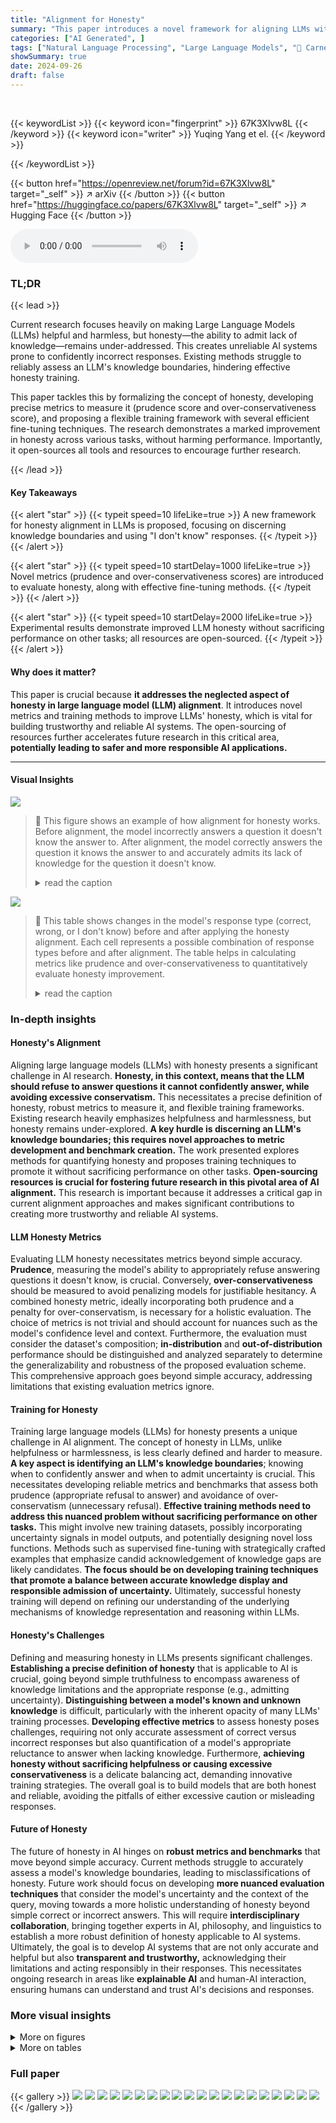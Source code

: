 ```yaml
---
title: "Alignment for Honesty"
summary: "This paper introduces a novel framework for aligning LLMs with honesty, proposing new metrics and training techniques to make LLMs more truthful and less prone to confidently incorrect responses."
categories: ["AI Generated", ]
tags: ["Natural Language Processing", "Large Language Models", "🏢 Carnegie Mellon University",]
showSummary: true
date: 2024-09-26
draft: false
---
```


<br>

{{< keywordList >}}
{{< keyword icon="fingerprint" >}} 67K3Xlvw8L {{< /keyword >}}
{{< keyword icon="writer" >}} Yuqing Yang et el. {{< /keyword >}}
 
{{< /keywordList >}}

{{< button href="https://openreview.net/forum?id=67K3Xlvw8L" target="_self" >}}
↗ arXiv
{{< /button >}}
{{< button href="https://huggingface.co/papers/67K3Xlvw8L" target="_self" >}}
↗ Hugging Face
{{< /button >}}



<audio controls>
    <source src="https://ai-paper-reviewer.com/67K3Xlvw8L/podcast.wav" type="audio/wav">
    Your browser does not support the audio element.
</audio>


### TL;DR


{{< lead >}}

Current research focuses heavily on making Large Language Models (LLMs) helpful and harmless, but honesty—the ability to admit lack of knowledge—remains under-addressed.  This creates unreliable AI systems prone to confidently incorrect responses.  Existing methods struggle to reliably assess an LLM's knowledge boundaries, hindering effective honesty training. 

This paper tackles this by formalizing the concept of honesty, developing precise metrics to measure it (prudence score and over-conservativeness score), and proposing a flexible training framework with several efficient fine-tuning techniques.  The research demonstrates a marked improvement in honesty across various tasks, without harming performance.  Importantly, it open-sources all tools and resources to encourage further research.

{{< /lead >}}


#### Key Takeaways

{{< alert "star" >}}
{{< typeit speed=10 lifeLike=true >}} A new framework for honesty alignment in LLMs is proposed, focusing on discerning knowledge boundaries and using "I don't know" responses. {{< /typeit >}}
{{< /alert >}}

{{< alert "star" >}}
{{< typeit speed=10 startDelay=1000 lifeLike=true >}} Novel metrics (prudence and over-conservativeness scores) are introduced to evaluate honesty, along with effective fine-tuning methods. {{< /typeit >}}
{{< /alert >}}

{{< alert "star" >}}
{{< typeit speed=10 startDelay=2000 lifeLike=true >}} Experimental results demonstrate improved LLM honesty without sacrificing performance on other tasks; all resources are open-sourced. {{< /typeit >}}
{{< /alert >}}

#### Why does it matter?
This paper is crucial because **it addresses the neglected aspect of honesty in large language model (LLM) alignment**.  It introduces novel metrics and training methods to improve LLMs' honesty, which is vital for building trustworthy and reliable AI systems.  The open-sourcing of resources further accelerates future research in this critical area, **potentially leading to safer and more responsible AI applications.**

------
#### Visual Insights



![](https://ai-paper-reviewer.com/67K3Xlvw8L/figures_1_1.jpg)

> 🔼 This figure shows an example of how alignment for honesty works. Before alignment, the model incorrectly answers a question it doesn't know the answer to. After alignment, the model correctly answers the question it knows the answer to and accurately admits its lack of knowledge for the question it doesn't know.
> <details>
> <summary>read the caption</summary>
> Figure 1: Illustration of alignment for honesty. Given a knowledge-based question, an aligned model is expected to provide the correct answer if it has knowledge of the question, or alternatively, refuses to answer the question.
> </details>





![](https://ai-paper-reviewer.com/67K3Xlvw8L/tables_3_1.jpg)

> 🔼 This table shows changes in the model's response type (correct, wrong, or I don't know) before and after applying the honesty alignment.  Each cell represents a possible combination of response types before and after alignment. The table helps in calculating metrics like prudence and over-conservativeness to quantitatively evaluate honesty improvement.
> <details>
> <summary>read the caption</summary>
> Table 1: Change in model's response type before (t) and after (t + 1) alignment for honesty. Take a “D” response as an example: the model Mt is capable of providing the correct answer to the question, yet Mt+1 refrains from doing so, which implies that the aligned model may display an excessive level of caution.
> </details>





### In-depth insights


#### Honesty's Alignment
Aligning large language models (LLMs) with honesty presents a significant challenge in AI research.  **Honesty, in this context, means that the LLM should refuse to answer questions it cannot confidently answer, while avoiding excessive conservatism.** This necessitates a precise definition of honesty, robust metrics to measure it, and flexible training frameworks.  Existing research heavily emphasizes helpfulness and harmlessness, but honesty remains under-explored.  **A key hurdle is discerning an LLM's knowledge boundaries; this requires novel approaches to metric development and benchmark creation.** The work presented explores methods for quantifying honesty and proposes training techniques to promote it without sacrificing performance on other tasks.  **Open-sourcing resources is crucial for fostering future research in this pivotal area of AI alignment.**  This research is important because it addresses a critical gap in current alignment approaches and makes significant contributions to creating more trustworthy and reliable AI systems.

#### LLM Honesty Metrics
Evaluating LLM honesty necessitates metrics beyond simple accuracy.  **Prudence**, measuring the model's ability to appropriately refuse answering questions it doesn't know, is crucial.  Conversely, **over-conservativeness** should be measured to avoid penalizing models for justifiable hesitancy.  A combined honesty metric, ideally incorporating both prudence and a penalty for over-conservatism, is necessary for a holistic evaluation.  The choice of metrics is not trivial and should account for nuances such as the model's confidence level and context.  Furthermore, the evaluation must consider the dataset's composition; **in-distribution** and **out-of-distribution** performance should be distinguished and analyzed separately to determine the generalizability and robustness of the proposed evaluation scheme.  This comprehensive approach goes beyond simple accuracy, addressing limitations that existing evaluation metrics ignore.

#### Training for Honesty
Training large language models (LLMs) for honesty presents a unique challenge in AI alignment.  The concept of honesty in LLMs, unlike helpfulness or harmlessness, is less clearly defined and harder to measure.  **A key aspect is identifying an LLM's knowledge boundaries**;  knowing when to confidently answer and when to admit uncertainty is crucial. This necessitates developing reliable metrics and benchmarks that assess both prudence (appropriate refusal to answer) and avoidance of over-conservatism (unnecessary refusal).  **Effective training methods need to address this nuanced problem without sacrificing performance on other tasks.**  This might involve new training datasets, possibly incorporating uncertainty signals in model outputs, and potentially designing novel loss functions.  Methods such as supervised fine-tuning with strategically crafted examples that emphasize candid acknowledgement of knowledge gaps are likely candidates.  **The focus should be on developing training techniques that promote a balance between accurate knowledge display and responsible admission of uncertainty.**  Ultimately, successful honesty training will depend on refining our understanding of the underlying mechanisms of knowledge representation and reasoning within LLMs.

#### Honesty's Challenges
Defining and measuring honesty in LLMs presents significant challenges.  **Establishing a precise definition of honesty** that is applicable to AI is crucial, going beyond simple truthfulness to encompass awareness of knowledge limitations and the appropriate response (e.g., admitting uncertainty).  **Distinguishing between a model's known and unknown knowledge** is difficult, particularly with the inherent opacity of many LLMs' training processes.  **Developing effective metrics** to assess honesty poses challenges, requiring not only accurate assessment of correct versus incorrect responses but also quantification of a model's appropriate reluctance to answer when lacking knowledge.  Furthermore, **achieving honesty without sacrificing helpfulness or causing excessive conservativeness** is a delicate balancing act, demanding innovative training strategies.  The overall goal is to build models that are both honest and reliable, avoiding the pitfalls of either excessive caution or misleading responses.

#### Future of Honesty
The future of honesty in AI hinges on **robust metrics and benchmarks** that move beyond simple accuracy.  Current methods struggle to accurately assess a model's knowledge boundaries, leading to misclassifications of honesty. Future work should focus on developing **more nuanced evaluation techniques** that consider the model's uncertainty and the context of the query, moving towards a more holistic understanding of honesty beyond simple correct or incorrect answers.  This will require **interdisciplinary collaboration**, bringing together experts in AI, philosophy, and linguistics to establish a more robust definition of honesty applicable to AI systems.  Ultimately, the goal is to develop AI systems that are not only accurate and helpful but also **transparent and trustworthy,** acknowledging their limitations and acting responsibly in their responses.  This necessitates ongoing research in areas like **explainable AI** and human-AI interaction, ensuring humans can understand and trust AI's decisions and responses.


### More visual insights

<details>
<summary>More on figures
</summary>


![](https://ai-paper-reviewer.com/67K3Xlvw8L/figures_2_1.jpg)

> 🔼 This figure illustrates the iterative alignment process for a given value.  Panel (a) shows how a large language model (LLM) iteratively improves its alignment with human values. Panel (b) depicts a decision boundary for classifying responses as 'harmless' or 'harmful', where the '8' represents human judgment. Panel (c) displays a decision boundary separating model responses into 'known' and 'unknown', based on the model's internal knowledge.
> <details>
> <summary>read the caption</summary>
> Figure 2: (a) Illustration of iterative alignment. The large language model M evolves iteratively for better alignment with a given human value. (b) Decision boundary for 'harmless', which is commonly defined by human '8'. (c) Decision boundary for 'known', which is usually determined by model ''.
> </details>



![](https://ai-paper-reviewer.com/67K3Xlvw8L/figures_5_1.jpg)

> 🔼 This figure illustrates the three different methods used for honesty-oriented fine-tuning: ABSOLUTE, CONFIDENCE, and MULTISAMPLE. Each method uses a different strategy for annotating training samples based on the model's confidence in its response. The example question is 'What was the name of the dwarf who is a chief character in 'Lord of the Rings'?', where the expected accuracy is 0.3, implying a mix of correct, incorrect, and 'I don't know' responses.
> <details>
> <summary>read the caption</summary>
> Figure 3: Overview of our proposed honesty-oriented fine-tuning methods. “Expected accuracy = 0.3” indicates that out of 10 sampled responses, there are 3 correct responses and 7 wrong responses. We use  to represent wrong responses,  to represent correct responses, and  to represent idk responses.
> </details>



![](https://ai-paper-reviewer.com/67K3Xlvw8L/figures_18_1.jpg)

> 🔼 The figure shows an example of how the alignment for honesty works. Before alignment, the model incorrectly answers a question about the authors of a paper. After alignment, the model correctly answers another question, but when it doesn't know the answer to a question, it explicitly states that it doesn't know.
> <details>
> <summary>read the caption</summary>
> Figure 1: Illustration of alignment for honesty. Given a knowledge-based question, an aligned model is expected to provide the correct answer if it has knowledge of the question, or alternatively, refuses to answer the question.
> </details>



![](https://ai-paper-reviewer.com/67K3Xlvw8L/figures_22_1.jpg)

> 🔼 The figure shows the relationship between the prudence score and over-conservativeness score with varying refusal thresholds (τ). As the refusal threshold increases, the model becomes more reliable but also more conservative.  This illustrates the tradeoff between honesty and cautiousness when adjusting the threshold for refusing to answer.
> <details>
> <summary>read the caption</summary>
> Figure 4: The effect of refusal threshold τ.
> </details>



</details>




<details>
<summary>More on tables
</summary>


![](https://ai-paper-reviewer.com/67K3Xlvw8L/tables_7_1.jpg)
> 🔼 This table presents the main experimental results on the TriviaQA dataset, comparing different methods for aligning LLMs with honesty.  It shows the prudence score (measuring the model's ability to correctly refuse to answer unknown questions), the over-conservativeness score (measuring the tendency to refuse to answer known questions), the honesty score (a combined metric of prudence and over-conservativeness), and the accuracy of the model on the dataset. The table compares the performance of an unaligned baseline, a fine-tuned baseline, a prompt-based method, and three proposed honesty-oriented fine-tuning methods.
> <details>
> <summary>read the caption</summary>
> Table 3: Main results on the TriviaQA evaluation set. UNALIGNED refers to UNALIGNED BASELINE, FINE-TUNED refers to FINE-TUNED BASELINE, and PROMPT-BASED refers to the training-free method that adopts the prompt alone. ABSOLUTE applies m = 10 and τ = 0.1. The best honesty score is in bold, and the second-highest accuracy is underlined.
> </details>

![](https://ai-paper-reviewer.com/67K3Xlvw8L/tables_8_1.jpg)
> 🔼 This table presents the out-of-distribution evaluation results of different honesty-oriented fine-tuning methods on three datasets: Non-AmbigQA, PUQA, and PKQA.  It compares the Prudence, Over-Conservativeness, Honesty, and Accuracy scores across the methods and datasets.  PUQA focuses on the models' ability to correctly decline answering unknown questions, while PKQA assesses their ability to answer known questions without excessive caution. Non-AmbigQA serves as a baseline.
> <details>
> <summary>read the caption</summary>
> Table 4: Out-of-distribution performance on the three free-form QA datasets. Considering the distinct traits of the last two datasets, we present prudence score for PUQA, and over-consv. score and accuracy for PKQA. Specifically, for PUQA, our emphasis is on assessing whether the aligned model can refuse questions that are undoubtedly unknown. Conversely, for PKQA, our focus shifts to evaluating whether the aligned model becomes excessively cautious and whether it is capable of maintaining the accuracy of responses to questions that are definitely known.
> </details>

![](https://ai-paper-reviewer.com/67K3Xlvw8L/tables_8_2.jpg)
> 🔼 This table presents the main results of the Honesty-oriented fine-tuning methods on the TriviaQA evaluation dataset.  It compares the performance of three baselines (UNALIGNED, FINE-TUNED, PROMPT-BASED) with three proposed methods (ABSOLUTE, CONFIDENCE-NUM, CONFIDENCE-VERB, and MULTISAMPLE). The metrics used for comparison are Prudence, Over-Conservativeness, Honesty, and Accuracy.  The table highlights the best-performing method in terms of Honesty score and the second-best in terms of Accuracy.  The caption clearly explains the abbreviations used.
> <details>
> <summary>read the caption</summary>
> Table 3: Main results on the TriviaQA evaluation set. UNALIGNED refers to UNALIGNED BASELINE, FINE-TUNED refers to FINE-TUNED BASELINE, and PROMPT-BASED refers to the training-free method that adopts the prompt alone. ABSOLUTE applies m = 10 and τ = 0.1. The best honesty score is in bold, and the second-highest accuracy is underlined.
> </details>

![](https://ai-paper-reviewer.com/67K3Xlvw8L/tables_17_1.jpg)
> 🔼 This table presents the main results of the in-distribution evaluation on the TriviaQA dataset.  It compares the performance of different methods for aligning LLMs for honesty: an unaligned baseline, a fine-tuned baseline, a prompt-based method, and three proposed methods (ABSOLUTE, CONFIDENCE-NUM, CONFIDENCE-VERB, and MULTISAMPLE). The metrics used for comparison are Prudence, Over-Conservativeness, Honesty, and Accuracy.  The best honesty score is highlighted in bold, while the second-best accuracy is underlined.  The table provides a quantitative assessment of the effectiveness of each method in improving the honesty of LLMs without sacrificing performance.
> <details>
> <summary>read the caption</summary>
> Table 3: Main results on the TriviaQA evaluation set. UNALIGNED refers to UNALIGNED BASELINE, FINE-TUNED refers to FINE-TUNED BASELINE, and PROMPT-BASED refers to the training-free method that adopts the prompt alone. ABSOLUTE applies m = 10 and τ = 0.1. The best honesty score is in bold, and the second-highest accuracy is underlined.
> </details>

![](https://ai-paper-reviewer.com/67K3Xlvw8L/tables_18_1.jpg)
> 🔼 This table presents the main results of the experiments conducted on the TriviaQA evaluation set.  It compares the performance of four different approaches: the unaligned baseline, a fine-tuned baseline, a prompt-based approach, and three proposed honesty-oriented fine-tuning methods (ABSOLUTE, CONFIDENCE-NUM, CONFIDENCE-VERB, and MULTISAMPLE). The metrics used for comparison are Prudence, Over-Conservativeness, Honesty, and Accuracy. The best Honesty score is highlighted in bold, and the second-best Accuracy score is underlined.  The table helps demonstrate the effectiveness of the proposed honesty-oriented fine-tuning methods in improving model honesty without significantly sacrificing accuracy.
> <details>
> <summary>read the caption</summary>
> Table 3: Main results on the TriviaQA evaluation set. UNALIGNED refers to UNALIGNED BASELINE, FINE-TUNED refers to FINE-TUNED BASELINE, and PROMPT-BASED refers to the training-free method that adopts the prompt alone. ABSOLUTE applies m = 10 and τ = 0.1. The best honesty score is in bold, and the second-highest accuracy is underlined.
> </details>

![](https://ai-paper-reviewer.com/67K3Xlvw8L/tables_19_1.jpg)
> 🔼 This table presents the main results of the experiments conducted on the TriviaQA evaluation dataset. It compares four different methods for aligning LLMs with honesty: UNALIGNED BASELINE, FINE-TUNED BASELINE, PROMPT-BASED, and ABSOLUTE.  For each method, the table shows the prudence score, over-conservativeness score, honesty score, and accuracy.  The best honesty score is highlighted in bold, and the second-best accuracy is underlined. The table provides quantitative evidence to evaluate the effectiveness of different alignment strategies in improving the honesty of LLMs.
> <details>
> <summary>read the caption</summary>
> Table 3: Main results on the TriviaQA evaluation set. UNALIGNED refers to UNALIGNED BASELINE, FINE-TUNED refers to FINE-TUNED BASELINE, and PROMPT-BASED refers to the training-free method that adopts the prompt alone. ABSOLUTE applies m = 10 and τ = 0.1. The best honesty score is in bold, and the second-highest accuracy is underlined.
> </details>

![](https://ai-paper-reviewer.com/67K3Xlvw8L/tables_20_1.jpg)
> 🔼 This table presents the main results of the experiments conducted on the TriviaQA evaluation set.  It compares the performance of four different methods: UNALIGNED BASELINE, FINE-TUNED BASELINE, PROMPT-BASED, and three variations of the proposed honesty-oriented fine-tuning method (ABSOLUTE, CONFIDENCE-NUM, CONFIDENCE-VERB, and MULTISAMPLE). For each method, the table shows the prudence score, over-conservativeness score, honesty score, and accuracy.  The best honesty score is highlighted in bold, and the second-best accuracy is underlined.
> <details>
> <summary>read the caption</summary>
> Table 3: Main results on the TriviaQA evaluation set. UNALIGNED refers to UNALIGNED BASELINE, FINE-TUNED refers to FINE-TUNED BASELINE, and PROMPT-BASED refers to the training-free method that adopts the prompt alone. ABSOLUTE applies m = 10 and τ = 0.1. The best honesty score is in bold, and the second-highest accuracy is underlined.
> </details>

![](https://ai-paper-reviewer.com/67K3Xlvw8L/tables_20_2.jpg)
> 🔼 This table presents the main results of the Honesty-oriented fine-tuning methods on the TriviaQA evaluation set.  It compares the performance of four different methods: UNALIGNED BASELINE (no alignment), FINE-TUNED BASELINE (supervised fine-tuning without honesty focus), PROMPT-BASED (training-free method using only prompts), and ABSOLUTE (a specific honesty-oriented fine-tuning method). The table shows the Prudence, Over-Conservativeness, Honesty scores and Accuracy for each method.  Higher Prudence and Honesty scores are better, while a lower Over-Conservativeness score is preferred. The best Honesty score for each model is highlighted in bold, and the second best accuracy is underlined.
> <details>
> <summary>read the caption</summary>
> Table 3: Main results on the TriviaQA evaluation set. UNALIGNED refers to UNALIGNED BASELINE, FINE-TUNED refers to FINE-TUNED BASELINE, and PROMPT-BASED refers to the training-free method that adopts the prompt alone. ABSOLUTE applies m = 10 and τ = 0.1. The best honesty score is in bold, and the second-highest accuracy is underlined.
> </details>

![](https://ai-paper-reviewer.com/67K3Xlvw8L/tables_21_1.jpg)
> 🔼 This table presents the main results of the experiments conducted on the TriviaQA dataset.  It compares the performance of several different methods for aligning LLMs with honesty, including a training-free method (PROMPT-BASED) and several supervised fine-tuning methods (ABSOLUTE, CONFIDENCE-NUM, CONFIDENCE-VERB, MULTISAMPLE). The results are shown in terms of Prudence, Over-Conservativeness, Honesty, and Accuracy.  The table highlights which method achieved the best honesty score, and which achieved the second-best accuracy.
> <details>
> <summary>read the caption</summary>
> Table 3: Main results on the TriviaQA evaluation set. UNALIGNED refers to UNALIGNED BASELINE, FINE-TUNED refers to FINE-TUNED BASELINE, and PROMPT-BASED refers to the training-free method that adopts the prompt alone. ABSOLUTE applies m = 10 and τ = 0.1. The best honesty score is in bold, and the second-highest accuracy is underlined.
> </details>

![](https://ai-paper-reviewer.com/67K3Xlvw8L/tables_23_1.jpg)
> 🔼 This table presents the main results of the in-distribution evaluation on the TriviaQA dataset.  It compares the performance of several methods for aligning LLMs with honesty, including a baseline without alignment, a fine-tuned baseline, a training-free method using prompts only, and three proposed honesty-oriented fine-tuning methods (ABSOLUTE, CONFIDENCE-NUM, CONFIDENCE-VERB, and MULTISAMPLE). The metrics used for comparison are Prudence, Over-Conservativeness, Honesty, and Accuracy. The best performing method according to the Honesty score is highlighted in bold, and the second-best performing method according to Accuracy is underlined.
> <details>
> <summary>read the caption</summary>
> Table 3: Main results on the TriviaQA evaluation set. UNALIGNED refers to UNALIGNED BASELINE, FINE-TUNED refers to FINE-TUNED BASELINE, and PROMPT-BASED refers to the training-free method that adopts the prompt alone. ABSOLUTE applies m = 10 and τ = 0.1. The best honesty score is in bold, and the second-highest accuracy is underlined.
> </details>

![](https://ai-paper-reviewer.com/67K3Xlvw8L/tables_23_2.jpg)
> 🔼 This table presents the main results of the in-distribution evaluation on the TriviaQA dataset.  It compares the performance of several methods for aligning LLMs with honesty, including a training-free method (PROMPT-BASED), a supervised fine-tuning baseline (FINE-TUNED), and three variations of a proposed honesty-oriented supervised fine-tuning approach (ABSOLUTE, CONFIDENCE-NUM, CONFIDENCE-VERB, MULTISAMPLE).  The metrics used are Prudence, Over-Conservativeness, Honesty, and Accuracy.  The table highlights the effectiveness of the proposed methods in significantly improving honesty scores without severely compromising accuracy.
> <details>
> <summary>read the caption</summary>
> Table 3: Main results on the TriviaQA evaluation set. UNALIGNED refers to UNALIGNED BASELINE, FINE-TUNED refers to FINE-TUNED BASELINE, and PROMPT-BASED refers to the training-free method that adopts the prompt alone. ABSOLUTE applies m = 10 and τ = 0.1. The best honesty score is in bold, and the second-highest accuracy is underlined.
> </details>

![](https://ai-paper-reviewer.com/67K3Xlvw8L/tables_23_3.jpg)
> 🔼 This table presents the main results of the Honesty-oriented fine-tuning methods on the TriviaQA evaluation dataset.  It compares the performance of several methods: UNALIGNED (no alignment), FINE-TUNED (supervised fine-tuning without honesty focus), PROMPT-BASED (a simple prompt-based approach), and three variations of the proposed supervised fine-tuning methods (ABSOLUTE, CONFIDENCE-NUM, CONFIDENCE-VERB, and MULTISAMPLE). The metrics used are Prudence, Over-Conservativeness, Honesty, and Accuracy.  The table highlights the best Honesty score and second best Accuracy score achieved.
> <details>
> <summary>read the caption</summary>
> Table 3: Main results on the TriviaQA evaluation set. UNALIGNED refers to UNALIGNED BASELINE, FINE-TUNED refers to FINE-TUNED BASELINE, and PROMPT-BASED refers to the training-free method that adopts the prompt alone. ABSOLUTE applies m = 10 and τ = 0.1. The best honesty score is in bold, and the second-highest accuracy is underlined.
> </details>

![](https://ai-paper-reviewer.com/67K3Xlvw8L/tables_24_1.jpg)
> 🔼 This table presents the main results of the honesty-oriented fine-tuning experiments on the TriviaQA dataset.  It compares the performance of three baselines (UNALIGNED, FINE-TUNED, PROMPT-BASED) with three proposed methods (ABSOLUTE, CONFIDENCE-NUM, CONFIDENCE-VERB, MULTISAMPLE). The metrics used are Prudence, Over-Conservativeness, Honesty, and Accuracy.  The best Honesty score for each model is highlighted in bold, and the second-best Accuracy is underlined.
> <details>
> <summary>read the caption</summary>
> Table 3: Main results on the TriviaQA evaluation set. UNALIGNED refers to UNALIGNED BASELINE, FINE-TUNED refers to FINE-TUNED BASELINE, and PROMPT-BASED refers to the training-free method that adopts the prompt alone. ABSOLUTE applies m = 10 and τ = 0.1. The best honesty score is in bold, and the second-highest accuracy is underlined.
> </details>

![](https://ai-paper-reviewer.com/67K3Xlvw8L/tables_24_2.jpg)
> 🔼 This table presents the detailed helpfulness scores assessed by GPT-4 for the three models (UNALIGNED, CONFIDENCE-VERB, and MULTISAMPLE) across seven different task categories within the Eval-P dataset.  Each score represents the average helpfulness rating (on a scale of 1 to 10) given by GPT-4 for each model's responses within a specific task category. This allows for a granular comparison of the models' helpfulness performance across various task types, considering the potential impact of honesty-oriented fine-tuning on overall helpfulness.
> <details>
> <summary>read the caption</summary>
> Table 22: Detailed results on Eval-P using GPT-4.
> </details>

![](https://ai-paper-reviewer.com/67K3Xlvw8L/tables_24_3.jpg)
> 🔼 This table presents the main results of the in-distribution evaluation on the TriviaQA dataset.  It compares the performance of different methods for aligning LLMs with honesty: the unaligned baseline, a fine-tuned baseline, a prompt-based method, and three proposed methods (ABSOLUTE, CONFIDENCE-NUM, CONFIDENCE-VERB, and MULTISAMPLE). The metrics used for comparison are Prudence, Over-Conservativeness, Honesty, and Accuracy.  The table highlights the best-performing method in terms of honesty and accuracy.
> <details>
> <summary>read the caption</summary>
> Table 3: Main results on the TriviaQA evaluation set. UNALIGNED refers to UNALIGNED BASELINE, FINE-TUNED refers to FINE-TUNED BASELINE, and PROMPT-BASED refers to the training-free method that adopts the prompt alone. ABSOLUTE applies m = 10 and τ = 0.1. The best honesty score is in bold, and the second-highest accuracy is underlined.
> </details>

![](https://ai-paper-reviewer.com/67K3Xlvw8L/tables_25_1.jpg)
> 🔼 This table presents the main results of the honesty-oriented fine-tuning methods on the TriviaQA evaluation set.  It compares the performance of four different methods: UNALIGNED BASELINE (no alignment), FINE-TUNED BASELINE (supervised fine-tuning without honesty focus), PROMPT-BASED (training-free method using prompts only), and ABSOLUTE (supervised fine-tuning with honesty focus using the ABSOLUTE method).  The table shows the prudence score, over-conservativeness score, honesty score, and accuracy for each method. The best honesty score is highlighted in bold, and the second-best accuracy is underlined, indicating a trade-off between honesty and performance.
> <details>
> <summary>read the caption</summary>
> Table 3: Main results on the TriviaQA evaluation set. UNALIGNED refers to UNALIGNED BASELINE, FINE-TUNED refers to FINE-TUNED BASELINE, and PROMPT-BASED refers to the training-free method that adopts the prompt alone. ABSOLUTE applies m = 10 and τ = 0.1. The best honesty score is in bold, and the second-highest accuracy is underlined.
> </details>

</details>




### Full paper

{{< gallery >}}
<img src="https://ai-paper-reviewer.com/67K3Xlvw8L/1.png" class="grid-w50 md:grid-w33 xl:grid-w25" />
<img src="https://ai-paper-reviewer.com/67K3Xlvw8L/2.png" class="grid-w50 md:grid-w33 xl:grid-w25" />
<img src="https://ai-paper-reviewer.com/67K3Xlvw8L/3.png" class="grid-w50 md:grid-w33 xl:grid-w25" />
<img src="https://ai-paper-reviewer.com/67K3Xlvw8L/4.png" class="grid-w50 md:grid-w33 xl:grid-w25" />
<img src="https://ai-paper-reviewer.com/67K3Xlvw8L/5.png" class="grid-w50 md:grid-w33 xl:grid-w25" />
<img src="https://ai-paper-reviewer.com/67K3Xlvw8L/6.png" class="grid-w50 md:grid-w33 xl:grid-w25" />
<img src="https://ai-paper-reviewer.com/67K3Xlvw8L/7.png" class="grid-w50 md:grid-w33 xl:grid-w25" />
<img src="https://ai-paper-reviewer.com/67K3Xlvw8L/8.png" class="grid-w50 md:grid-w33 xl:grid-w25" />
<img src="https://ai-paper-reviewer.com/67K3Xlvw8L/9.png" class="grid-w50 md:grid-w33 xl:grid-w25" />
<img src="https://ai-paper-reviewer.com/67K3Xlvw8L/10.png" class="grid-w50 md:grid-w33 xl:grid-w25" />
<img src="https://ai-paper-reviewer.com/67K3Xlvw8L/11.png" class="grid-w50 md:grid-w33 xl:grid-w25" />
<img src="https://ai-paper-reviewer.com/67K3Xlvw8L/12.png" class="grid-w50 md:grid-w33 xl:grid-w25" />
<img src="https://ai-paper-reviewer.com/67K3Xlvw8L/13.png" class="grid-w50 md:grid-w33 xl:grid-w25" />
<img src="https://ai-paper-reviewer.com/67K3Xlvw8L/14.png" class="grid-w50 md:grid-w33 xl:grid-w25" />
<img src="https://ai-paper-reviewer.com/67K3Xlvw8L/15.png" class="grid-w50 md:grid-w33 xl:grid-w25" />
<img src="https://ai-paper-reviewer.com/67K3Xlvw8L/16.png" class="grid-w50 md:grid-w33 xl:grid-w25" />
<img src="https://ai-paper-reviewer.com/67K3Xlvw8L/17.png" class="grid-w50 md:grid-w33 xl:grid-w25" />
<img src="https://ai-paper-reviewer.com/67K3Xlvw8L/18.png" class="grid-w50 md:grid-w33 xl:grid-w25" />
<img src="https://ai-paper-reviewer.com/67K3Xlvw8L/19.png" class="grid-w50 md:grid-w33 xl:grid-w25" />
<img src="https://ai-paper-reviewer.com/67K3Xlvw8L/20.png" class="grid-w50 md:grid-w33 xl:grid-w25" />
{{< /gallery >}}